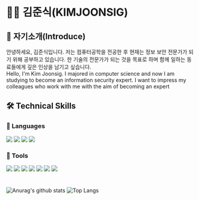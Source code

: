 # 👨‍💻 김준식(KIMJOONSIG)
## 🥨 자기소개(Introduce)
안녕하세요, 김준식입니다. 저는 컴퓨터공학을 전공한 후 현재는 정보 보안 전문가가 되기 위해 공부하고 있습니다. 한 기술의 전문가가 되는 것을 목표로 하며 함께 일하는 동료들에게 깊은 인상을 남기고 싶습니다.
<br>
Hello, I'm Kim Joonsig. I majored in computer science and now I am studying to become an information security expert. I want to impress my colleagues who work with me with the aim of becoming an expert

## 🛠️ ️Technical Skills

### 📒 Languages
<img src="https://img.shields.io/badge/Python-3776AB?style=flat&logo=python&logoColor=white"/> <img src="https://img.shields.io/badge/JavaScript-F7DF1E?style=flat&logo=javascript&logoColor=white"/> <img src="https://img.shields.io/badge/MySQL-4479A1?style=flat&logo=mysql&logoColor=white"/> <img src="https://img.shields.io/badge/PHP-777BB4?style=flat&logo=php&logoColor=white"/>

### 📗 Tools
<img src="https://img.shields.io/badge/Visual Studio Code-007ACC?style=flat&logo=visualstudiocode&logoColor=white"/> <img src="https://img.shields.io/badge/VirusTotal-394EFF?style=flat&logo=virustotal&logoColor=white"/> <img src="https://img.shields.io/badge/Elastic-005571?style=flat&logo=elastic&logoColor=white"/> <img src="https://img.shields.io/badge/Tor Browser-7D4698?style=flat&logo=torbrowser&logoColor=white"/> 
<img src="https://img.shields.io/badge/XAMPP-FB7A24?style=flat&logo=xampp&logoColor=white"/> <img src="https://img.shields.io/badge/Git-F05032?style=flat&logo=git&logoColor=white"/> <img src="https://img.shields.io/badge/GitHub-1817172?style=flat&logo=github&logoColor=white"/> 

#

![Anurag's github stats](https://github-readme-stats.vercel.app/api?username=KIMJOONSIG&show_icons=true&theme=tokyonight)  ![Top Langs](https://github-readme-stats.vercel.app/api/top-langs/?username=KIMJOONSIG&layout=compact&theme=tokyonight)
